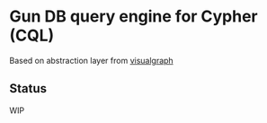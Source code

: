 # Gun DB query engine for Cypher (CQL)

Based on abstraction layer from [visualgraph](https://github.com/dletta/visualgraph/)

## Status

WIP
